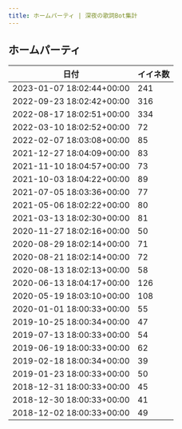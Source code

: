 ```yaml
---
title: ホームパーティ | 深夜の歌詞Bot集計
---
```

## ホームパーティ

|日付|イイネ数|
|-|-|
|2023-01-07 18:02:44+00:00|241|
|2022-09-23 18:02:42+00:00|316|
|2022-08-17 18:02:51+00:00|334|
|2022-03-10 18:02:52+00:00|72|
|2022-02-07 18:03:08+00:00|85|
|2021-12-27 18:04:09+00:00|83|
|2021-11-10 18:04:57+00:00|73|
|2021-10-03 18:04:22+00:00|89|
|2021-07-05 18:03:36+00:00|77|
|2021-05-06 18:02:22+00:00|80|
|2021-03-13 18:02:30+00:00|81|
|2020-11-27 18:02:16+00:00|50|
|2020-08-29 18:02:14+00:00|71|
|2020-08-21 18:02:14+00:00|72|
|2020-08-13 18:02:13+00:00|58|
|2020-06-13 18:04:17+00:00|126|
|2020-05-19 18:03:10+00:00|108|
|2020-01-01 18:00:33+00:00|55|
|2019-10-25 18:00:34+00:00|47|
|2019-07-13 18:00:33+00:00|54|
|2019-06-19 18:00:33+00:00|62|
|2019-02-18 18:00:34+00:00|39|
|2019-01-23 18:00:33+00:00|50|
|2018-12-31 18:00:33+00:00|45|
|2018-12-30 18:00:33+00:00|41|
|2018-12-02 18:00:33+00:00|49|
